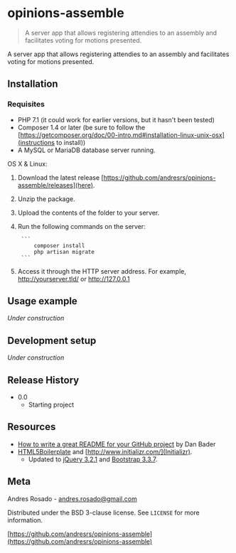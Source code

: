 # opinions-assemble
> A server app that allows registering attendies to an assembly and facilitates voting for motions presented.

A server app that allows registering attendies to an assembly and facilitates voting for motions presented.

## Installation

### Requisites

* PHP 7.1 (it could work for earlier versions, but it hasn't been tested)
* Composer 1.4 or later (be sure to follow the [https://getcomposer.org/doc/00-intro.md#installation-linux-unix-osx](instructions to install))
* A MySQL or MariaDB database server running.

OS X & Linux:

1. Download the latest release [https://github.com/andresrs/opinions-assemble/releases](here).
1. Unzip the package.
1. Upload the contents of the folder to your server.
1. Run the following commands on the server:

		```
			composer install
			php artisan migrate
		```

1. Access it through the HTTP server address. For example, http://yourserver.tld/ or http://127.0.0.1

## Usage example

*Under construction*

## Development setup

*Under construction*

## Release History

* 0.0
    * Starting project

## Resources

* [How to write a great README for your GitHub project](https://dbader.org/blog/write-a-great-readme-for-your-github-project) by Dan Bader
* [HTML5Boilerplate](https://html5boilerplate.com/) and [http://www.initializr.com/](Initializr).
	* Updated to [jQuery 3.2.1](https://jquery.com/) and [Bootstrap 3.3.7](http://getbootstrap.com/).

## Meta

Andres Rosado - andres.rosado@gmail.com

Distributed under the BSD 3-clause license. See ``LICENSE`` for more information.

[https://github.com/andresrs/opinions-assemble](https://github.com/andresrs/opinions-assemble)
